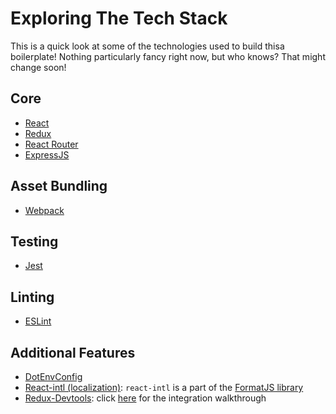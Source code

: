 # Exploring The Tech Stack
This is a quick look at some of the technologies used to build thisa boilerplate! Nothing particularly fancy right now, but who knows? That might change soon!


## Core
- [React](https://facebook.github.io/react/)
- [Redux](http://redux.js.org/)
- [React Router](https://github.com/ReactTraining/react-router)
- [ExpressJS](https://expressjs.com)

## Asset Bundling
- [Webpack](https://webpack.js.org)

## Testing
- [Jest](http://facebook.github.io/jest/)

## Linting
- [ESLint](http://eslint.org/)

## Additional Features
- [DotEnvConfig]()
- [React-intl (localization)](https://github.com/yahoo/react-intl): `react-intl` is a part of the [FormatJS library](https://formatjs.io)
- [Redux-Devtools](https://github.com/reduxjs/redux-devtools/tree/fc1ab01ca16303005b8bd66b60bce085bf1542e5): click [here](https://github.com/reduxjs/redux-devtools/blob/master/docs/Walkthrough.md) for the integration walkthrough
